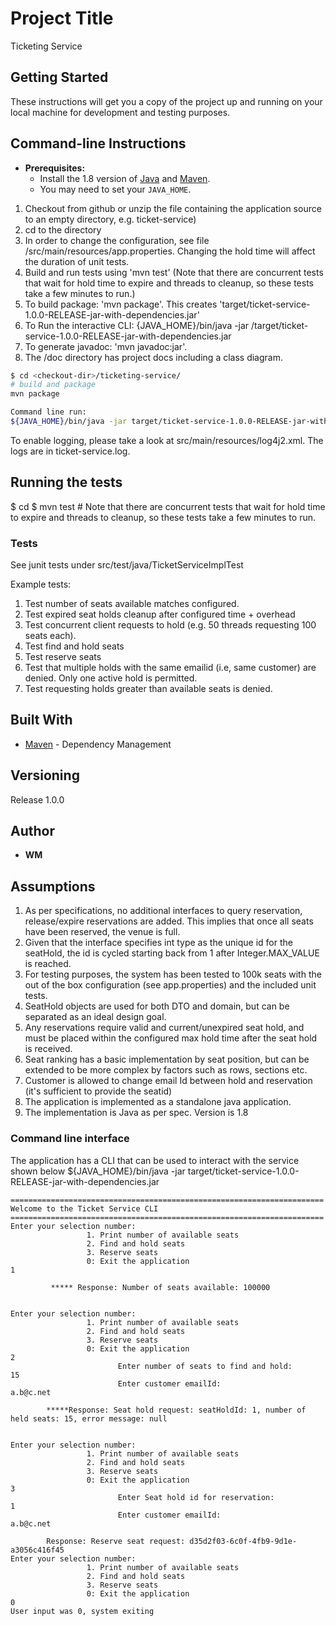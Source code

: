 # Project Title

Ticketing Service

## Getting Started

These instructions will get you a copy of the project up and running on your local machine for development and testing purposes.

Command-line Instructions
-------------------------

* **Prerequisites:**
    * Install the 1.8 version of [Java](https://java.com) and [Maven](https://maven.apache.org/download.html).
    * You may need to set your `JAVA_HOME`.
1. Checkout from github or unzip the file containing the application source to an empty directory, e.g. ticket-service)
2. cd to the directory
3. In order to change the configuration, see file <checkout-dir>/src/main/resources/app.properties. Changing the hold time will affect the duration of unit tests.
4. Build and run tests using 'mvn test' (Note that there are concurrent tests that wait for hold time to expire and threads to cleanup, so these tests take a few minutes to run.)
5. To build package: 'mvn package'. This creates 'target/ticket-service-1.0.0-RELEASE-jar-with-dependencies.jar'
6. To Run the interactive CLI:  {JAVA_HOME}/bin/java -jar <checkout-dir>/target/ticket-service-1.0.0-RELEASE-jar-with-dependencies.jar
7. To generate javadoc: 'mvn javadoc:jar'. 
8. The <checkout-dir>/doc directory has project docs including a class diagram.

```bash
$ cd <checkout-dir>/ticketing-service/
# build and package
mvn package

Command line run:
${JAVA_HOME}/bin/java -jar target/ticket-service-1.0.0-RELEASE-jar-with-dependencies.jar
```

To enable logging, please take a look at src/main/resources/log4j2.xml. The logs are in ticket-service.log.



## Running the tests

$ cd <checkout-dir>
$ mvn test # Note that there are concurrent tests that wait for hold time to expire and threads to cleanup, so these tests take a few minutes to run.

### Tests

See junit tests under src/test/java/TicketServiceImplTest

Example tests: 
1. Test number of seats available matches configured.
2. Test expired seat holds cleanup after configured time + overhead
3. Test concurrent client requests to hold (e.g. 50 threads requesting 100 seats each).
4. Test find and hold seats
5. Test reserve seats
6. Test that multiple holds with the same emailid (i.e, same customer) are denied. Only one active hold is permitted.
7. Test requesting holds greater than available seats is denied.

## Built With

* [Maven](https://maven.apache.org/) - Dependency Management

## Versioning
Release 1.0.0


## Author

* **WM**

## Assumptions
1. As per specifications, no additional interfaces to query reservation, release/expire reservations
are added. This implies that once all seats have been reserved, the venue is full.  
2. Given that the interface specifies int type as the unique id for the seatHold, the id is cycled starting back from 1 after Integer.MAX_VALUE is reached.
3. For testing purposes, the system has been tested to 100k seats with the out of the box configuration (see app.properties) and the included unit tests.
4. SeatHold objects are used for both DTO and domain, but can be separated as an ideal design goal.
5. Any reservations require valid and current/unexpired seat hold, and must be placed within the 
configured max hold time after the seat hold is received.  
5. Seat ranking has a basic implementation by seat position, but can be extended to be more complex by factors such as rows, sections etc.
6. Customer is allowed to change email Id between hold and reservation (it's sufficient to provide the seatid)
7. The application is implemented as a standalone java application.
6. The implementation is Java as per spec. Version is 1.8
### Command line interface

The application has a CLI that can be used to interact with the service shown below
${JAVA_HOME}/bin/java -jar target/ticket-service-1.0.0-RELEASE-jar-with-dependencies.jar
```
======================================================================
Welcome to the Ticket Service CLI
======================================================================
Enter your selection number:
                 1. Print number of available seats
                 2. Find and hold seats
                 3. Reserve seats
                 0: Exit the application
1

         ***** Response: Number of seats available: 100000


Enter your selection number:
                 1. Print number of available seats
                 2. Find and hold seats
                 3. Reserve seats
                 0: Exit the application
2
                        Enter number of seats to find and hold:
15
                        Enter customer emailId:
a.b@c.net

        *****Response: Seat hold request: seatHoldId: 1, number of held seats: 15, error message: null


Enter your selection number:
                 1. Print number of available seats
                 2. Find and hold seats
                 3. Reserve seats
                 0: Exit the application
3
                        Enter Seat hold id for reservation:
1
                        Enter customer emailId:
a.b@c.net

        Response: Reserve seat request: d35d2f03-6c0f-4fb9-9d1e-a3056c416f45
Enter your selection number:
                 1. Print number of available seats
                 2. Find and hold seats
                 3. Reserve seats
                 0: Exit the application
0
User input was 0, system exiting
```




